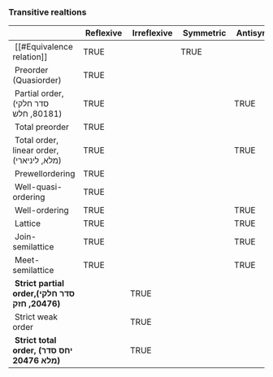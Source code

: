 ### Transitive realtions 

|                                             |  Reflexive |  Irreflexive |  Symmetric |  Antisymmetric |  Asymmetric |  Connected |
| ------------------------------------------- | ---------- | ------------ | ---------- | -------------- | ----------- | ---------- |
|  [[#Equivalence relation]]                       | TRUE       |              | TRUE       |                |             |            |
|  Preorder (Quasiorder)                      | TRUE       |              |            |                |             |            |
|  Partial order, (סדר חלקי 80181, חלש)       | TRUE       |              |            | TRUE           |             |            |
|  Total preorder                             | TRUE       |              |            |                |             | TRUE       |
|  Total order, linear order, (מלא, ליניארי)  | TRUE       |              |            | TRUE           |             | TRUE       |
|  Prewellordering                            | TRUE       |              |            |                |             | TRUE       |
|  Well-quasi-ordering                        | TRUE       |              |            |                |             |            |
|  Well-ordering                              | TRUE       |              |            | TRUE           |             | TRUE       |
|  Lattice                                    | TRUE       |              |            | TRUE           |             |            |
|  Join-semilattice                           | TRUE       |              |            | TRUE           |             |            |
|  Meet-semilattice                           | TRUE       |              |            | TRUE           |             |            |
|  **Strict partial order,(סדר חלקי 20476, חזק)** |            | TRUE         |            |                | TRUE        |            |
|  Strict weak order                          |            | TRUE         |            |                | TRUE        |            |
|  **Strict total order, (יחס סדר מלא 20476)**                         |            | TRUE         |            |                | TRUE        | TRUE       |
